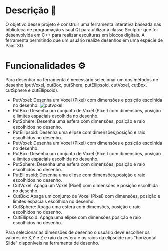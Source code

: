 # Descrição 📑

O objetivo desse projeto é construir uma ferramenta interativa baseada nas biblioteca de programação visual Qt para utilizar a classe Sculptor que foi desenvolvida em C++ para realizar esculturas em blocos digitais. A ferramenta permitindo que um usuário realize desenhos em uma espécie de Paint 3D.

# Funcionalidades ⚙️
Para desenhar na ferramenta é necessário selecionar um dos métodos de desenho (putVoxel, putBox, putShere, putEllipsoid, cutVoxel, cutBox, cutSphere e cutEllipsoid).

- PutVoxel: Desenha um Voxel (Pixel) com dimensões e posição escolhida no desenho. ![putvoxel](https://user-images.githubusercontent.com/55494897/179989870-094b6d0e-06e7-4ae3-b7d1-0b87a56d1658.png)
- PutBox:  Desenha um conjunto de Voxel (Pixel) com dimensões, posição e limites espaciais escolhida no desenho.
- PutSphere: Desenha uma esfera com dimensões, posição e raio escolhidos no desenho.
- PutEllipsoid: Desenha uma elipse com dimensões,posição e raio escolhidos no desenho.
- PutVoxel: Desenha um Voxel (Pixel) com dimensões e posição escolhida no desenho.
- PutBox:  Desenha um conjunto de Voxel (Pixel) com dimensões, posição e limites espaciais  escolhida no desenho.
- PutSphere: Desenha uma esfera com dimensões, posição e raio escolhidos no desenho.
- PutEllipsoid: Desenha uma elipse com dimensões,posição e raio escolhidos no desenho.
- CutVoxel: Apaga um Voxel (Pixel) com dimensões e posição escolhida no desenho.
- CutBox:  Apaga um conjunto de Voxel (Pixel) com dimensões, posição e limites espaciais  escolhida no desenho.
- CutSphere: Apaga uma esfera com dimensões, posição e raio escolhidos no desenho.
- CutEllipsoid: Apaga uma elipse com dimensões,posição e raio escolhidos no desenho.

Para selecionar as dimensões de desenho o usuário deve escolher os valores de X,Y e Z e raio da esfera e os raios da elipsoide nos "horizontal Slide" disponíveis na ferramenta de desenho.
